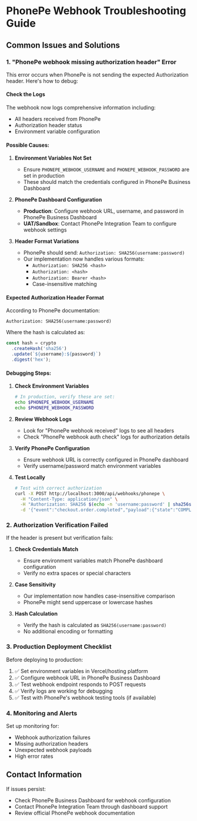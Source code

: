 # PhonePe Webhook Troubleshooting Guide

## Common Issues and Solutions

### 1. "PhonePe webhook missing authorization header" Error

This error occurs when PhonePe is not sending the expected Authorization header. Here's how to debug:

#### Check the Logs
The webhook now logs comprehensive information including:
- All headers received from PhonePe
- Authorization header status
- Environment variable configuration

#### Possible Causes:

1. **Environment Variables Not Set**
   - Ensure `PHONEPE_WEBHOOK_USERNAME` and `PHONEPE_WEBHOOK_PASSWORD` are set in production
   - These should match the credentials configured in PhonePe Business Dashboard

2. **PhonePe Dashboard Configuration**
   - **Production**: Configure webhook URL, username, and password in PhonePe Business Dashboard
   - **UAT/Sandbox**: Contact PhonePe Integration Team to configure webhook settings

3. **Header Format Variations**
   - PhonePe should send: `Authorization: SHA256(username:password)`
   - Our implementation now handles various formats:
     - `Authorization: SHA256 <hash>`
     - `Authorization: <hash>`
     - `Authorization: Bearer <hash>`
     - Case-insensitive matching

#### Expected Authorization Header Format

According to PhonePe documentation:
```
Authorization: SHA256(username:password)
```

Where the hash is calculated as:
```javascript
const hash = crypto
  .createHash('sha256')
  .update(`${username}:${password}`)
  .digest('hex');
```

#### Debugging Steps:

1. **Check Environment Variables**
   ```bash
   # In production, verify these are set:
   echo $PHONEPE_WEBHOOK_USERNAME
   echo $PHONEPE_WEBHOOK_PASSWORD
   ```

2. **Review Webhook Logs**
   - Look for "PhonePe webhook received" logs to see all headers
   - Check "PhonePe webhook auth check" logs for authorization details

3. **Verify PhonePe Configuration**
   - Ensure webhook URL is correctly configured in PhonePe dashboard
   - Verify username/password match environment variables

4. **Test Locally**
   ```bash
   # Test with correct authorization
   curl -X POST http://localhost:3000/api/webhooks/phonepe \
     -H "Content-Type: application/json" \
     -H "Authorization: SHA256 $(echo -n 'username:password' | sha256sum | cut -d' ' -f1)" \
     -d '{"event":"checkout.order.completed","payload":{"state":"COMPLETED"}}'
   ```

### 2. Authorization Verification Failed

If the header is present but verification fails:

1. **Check Credentials Match**
   - Ensure environment variables match PhonePe dashboard configuration
   - Verify no extra spaces or special characters

2. **Case Sensitivity**
   - Our implementation now handles case-insensitive comparison
   - PhonePe might send uppercase or lowercase hashes

3. **Hash Calculation**
   - Verify the hash is calculated as `SHA256(username:password)`
   - No additional encoding or formatting

### 3. Production Deployment Checklist

Before deploying to production:

1. ✅ Set environment variables in Vercel/hosting platform
2. ✅ Configure webhook URL in PhonePe Business Dashboard
3. ✅ Test webhook endpoint responds to POST requests
4. ✅ Verify logs are working for debugging
5. ✅ Test with PhonePe's webhook testing tools (if available)

### 4. Monitoring and Alerts

Set up monitoring for:
- Webhook authorization failures
- Missing authorization headers
- Unexpected webhook payloads
- High error rates

## Contact Information

If issues persist:
- Check PhonePe Business Dashboard for webhook configuration
- Contact PhonePe Integration Team through dashboard support
- Review official PhonePe webhook documentation
